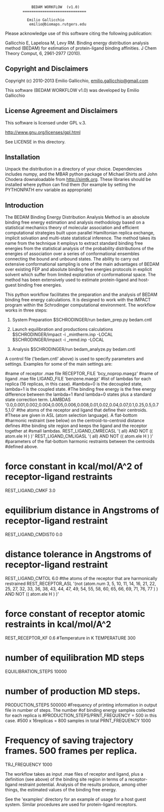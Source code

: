 		        BEDAM WORKFLOW  (v1.0)
		    =============================

			  Emilio Gallicchio
		       emilio@biomaps.rutgers.edu

 Please acknowledge use of this software citing the following publication:

  Gallicchio E, Lapelosa M, Levy RM. Binding energy distribution
  analysis method (BEDAM) for estimation of protein-ligand binding
  affinities. J Chem Theory Comput, 6, 2961-2977 (2010).

 Copyright and Disclaimers
 -------------------------

 Copyright (c) 2010-2013 Emilio Gallicchio, emilio.gallicchio@gmail.com

 This software (BEDAM WORKFLOW v1.0) was developed by Emilio Gallicchio

 License Agreement and Disclaimers
 ---------------------------------

 This software is licensed under GPL v.3.
 
 http://www.gnu.org/licenses/gpl.html

 See LICENSE in this directory.

 Installation
 ------------

 Unpack the distribution in a directory of your choice. Dependencies
 includes numpy, and the MBAR python package of Michael Shirts and
 John Chodera downaloadable from http://simtk.org. These libraries
 should be installed where python can find them (for example by
 setting the PYTHONPATH env variable as appropriate)

 Introduction
 ------------

 The BEDAM Binding Energy Distribution Analysis Method is an absolute
 binding free energy estimation and analysis methodology based on a
 statistical mechanics theory of molecular association and efficient
 computational strategies built upon parallel Hamiltonian replica
 exchange, implicit solvation and multi-state statistical
 inference. The method takes its name from the technique it employs to
 extract standard binding free energies from the statistical analysis
 of the probability distributions of the energies of association over
 a series of conformational ensembles connecting the bound and unbound
 states. The ability to carry out extensive conformational sampling is
 one of the main advantages of BEDAM over existing FEP and absolute
 binding free energies protocols in explicit solvent which suffer from
 limited exploration of conformational space. The method has been
 extensively used to estimate protein-ligand and host-guest binding
 free energies.

 This python workflow facilitates the preparation and the analysis of
 BEDAM binding free energy calculations. It is designed to work with
 the IMPACT program within the Schrodinger computational
 environment. The workflow works in three steps:

1. System Preparation
 $SCHRODINGER/run bedam_prep.py bedam.cntl

2. Launch equilibration and productions calculations
$SCHRODINGER/impact -i <jobname>_mintherm.inp -LOCAL
$SCHRODINGER/impact -i <jobname>_remd.inp -LOCAL

3. Analysis
 $SCHRODINGER/run bedam_analyze.py bedam.cntl

A control file ('bedam.cntl' above) is used to specify parameters and
settings. Examples for some of the main settings are:

#name of receptor .mae file
RECEPTOR_FILE 'bcy_noprop.maegz'
#name of ligand .mae file
LIGAND_FILE 'benzene.maegz'
#list of lambdas for each replica (16 replicas, in this case). 
#lambda=0 is the decoupled state, lambda=1 is the coupled state.
#The binding free energy is the free energy difference between the lambda=1
#and lambda=0 states plus a standard state correction term.
LAMBDAS '0.0,0.001,0.002,0.004,0.005,0.006,0.008,0.01,0.02,0.04,0.07,0.1,0.25,0.5,0.75,1.0'
#the atoms of the receptor and ligand that define their centroids. 
#These are given in ASL (atom selection language). A flat-bottom
#harmonic restraint (see below) on the centroid-to-centroid distance defines
#the binding site region and keeps the ligand and the receptor together at
#small lambdas.
REST_LIGAND_CMRECASL '( all) AND NOT (( atom.ele H ) )'
REST_LIGAND_CMLIGASL '( all) AND NOT (( atom.ele H ) )'
#parameters of the flat-bottom harmonic restraints between the centroids
#defined above.
# force constant in kcal/mol/A^2 of receptor-ligand restraints
REST_LIGAND_CMKF 3.0
# equilibrium distance in Angstroms of receptor-ligand restraint
REST_LIGAND_CMDIST0 0.0
# distance tolerance in Angstroms of receptor-ligand restraint
REST_LIGAND_CMTOL 6.0
#the atoms of the receptor that are harmonically restrained
REST_RECEPTOR_ASL '(not (atom.num 3, 5, 10, 11, 14, 16, 21, 22, 25, 27, 32, 33, 36, 38, 43, 44, 47, 49, 54, 55, 58, 60,
65, 66, 69, 71, 76, 77 ) ) AND NOT (( atom.ele H ) )'
# force constant of receptor atomic restraints in kcal/mol/A^2
REST_RECEPTOR_KF 0.6
#Temperature in K
TEMPERATURE 300
# number of equilibration MD steps
EQUILIBRATION_STEPS 10000
# number of production MD steps.
PRODUCTION_STEPS 500000
#Frequency of printing information in output file in number of steps. The number
#of binding energy samples collected for each replica is
#PRODUCTION_STEPS/PRNT_FREQUENCY = 500 in this case.
#500 x 16replicas = 800 samples in total
PRNT_FREQUENCY 1000
# Frequency of saving trajectory frames. 500 frames per replica.
TRJ_FREQUENCY 1000

The workflow takes as input .mae files of receptor and ligand, plus a
definition (see above) of the binding site region in terms of
a receptor-ligand restraint potential. Analysis of the results produce,
among other things, the estimated values of the binding free energy.

See the 'examples' directory for an example of usage for a host guest
system. Similar procedures are used for protein-ligand receptors.
